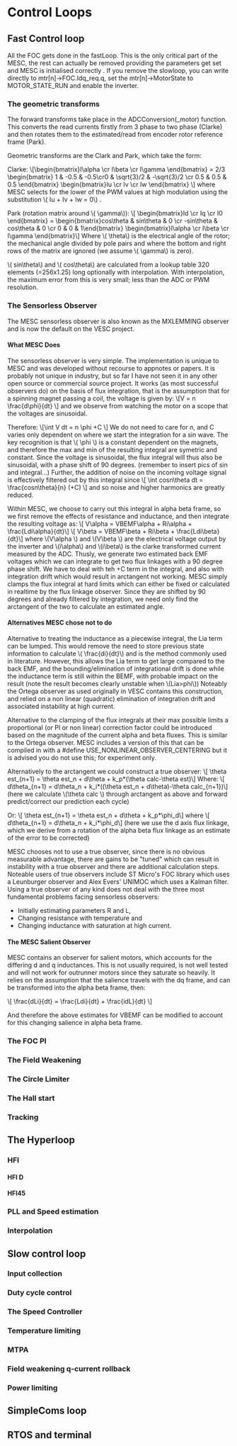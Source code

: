 # Control Loops


## Fast Control loop
All the FOC gets done in the fastLoop. This is the only critical part of the MESC, the rest can actually be removed providing the parameters get set and MESC is initialised correctly .
If you remove the slowloop, you can write directly to mtr[n]->FOC.Idq_req.q, set the mtr[n]->MotorState to MOTOR_STATE_RUN and enable the inverter.

### The geometric transforms
The forward transforms take place in the ADCConversion(_motor) function. This converts the read currents firstly from 3 phase to two phase (Clarke) and then rotates them to the estimated/read from encoder rotor reference frame (Park).

Geometric transforms are the Clark and Park, which take the form:

Clarke:
\\[\begin{bmatrix}I\alpha \cr I\beta \cr I\gamma \end{bmatrix} = 2/3 \begin{bmatrix} 1 & -0.5 & -0.5\cr0 & \sqrt{3}/2 & -\sqrt{3}/2 \cr 0.5 & 0.5 & 0.5 \end{bmatrix} \begin{bmatrix}Iu \cr Iv \cr Iw \end{bmatrix}  \\]
where MESC selects for the lower of the PWM values at high modulation using the substitution \\( Iu + Iv + Iw = 0\\) .

Park (rotation matrix around \\( \gamma\\)):
\\[ \begin{bmatrix}Id \cr Iq \cr I0 \end{bmatrix} = \begin{bmatrix}cos\theta & sin\theta & 0 \cr -sin\theta & cos\theta & 0 \cr 0 & 0 & 1\end{bmatrix} \begin{bmatrix}I\alpha \cr I\beta \cr I\gamma \end{bmatrix}\\]
Where \\( \theta\\) is the electrical angle of the rotor; the mechanical angle divided by pole pairs and where the bottom and right rows of the matrix are ignored (we assume \\( \gamma\\) is zero).

\\( sin\theta\\) and \\( cos\theta\\) are calculated from a lookup table 320 elements (=256x1.25) long optionally with interpolation. With interpolation, the maximum error from this is very small; less than the ADC or PWM resolution.

### The Sensorless Observer
The MESC sensorless observer is also known as the MXLEMMING observer and is now the default on the VESC project.
#### What MESC Does
The sensorless observer is very simple. The implementation is unique to MESC and was developed without recourse to appnotes or papers. It is probably not unique in industry, but so far I have not seen it in any other open source or commercial source project.
It works (as most successful observers do) on the basis of flux integration, that is the assumption that for a spinning magnet passing a coil, the voltage is given by:
\\[V = n \frac{d\phi}{dt} \\] 
and we observe from watching the motor on a scope that the voltages are sinusoidal.

Therefore:
\\[\int V dt = n \phi +C \\] 
We do not need to care for n, and C varies only dependent on where we start the integration for a sin wave.
The key recognition is that \\( \phi \\) is a constant dependent on the magnets, and therefore the max and min of the resulting integral are symetric and constant.
Since the voltage is sinusoidal, the flux integral will thus also be sinusoidal, with a phase shift of 90 degrees.
(remember to insert pics of sin and integral...)
Further, the addition of noise on the incoming voltage signal is effectively filtered out by this integral since 
\\[ \int cosn\theta dt = \frac{cosn\theta}{n} (+C) \\] 
and so noise and higher harmonics are greatly reduced.

Within MESC, we choose to carry out this integral in alpha beta frame, so we first remove the effects of resistance and inductance, and then integrate the resulting voltage as:
\\[ V\alpha = VBEMF\alpha + Ri\alpha + \frac{Ldi\alpha}{dt}\\]
\\[ V\beta = VBEMF\beta + Ri\beta + \frac{Ldi\beta}{dt}\\]
where \\(V\alpha \\) and \\(V\beta \\) are the electrical voltage output by the inverter and \\(i\alpha\\) and \\(i\beta\\) is the clarke transformed current measured by the ADC.
Thusly, we generate two estimated back EMF voltages which we can integrate to get two flux linkages with a 90 degree phase shift.
We have to deal with teh +C term in the integral, and also with integration drift which would result in arctangent not working. MESC simply clamps the flux integral at hard limits which can either be fixed or calculated in realtime by the flux linkage observer. 
Since they are shifted by 90 degrees and already filtered by integration, we need only find the arctangent of the two to calculate an estimated angle.

#### Alternatives MESC chose not to do
Alternative to treating the inductance as a piecewise integral, the Lia term can be lumped. This would remove the need to store previous state information to calculate \\( \frac{di}{dt}\\) and is the method commonly used in literature. 
However, this allows the Lia term to get large compared to the back EMF, and the bounding/elimination of integrational drift is done while the inductance term is still within the BEMF, with probable impact on the result (note the result becomes clearly unstable when \\(Lia>phi\\))
Noteably the Ortega observer as used originally in VESC contains this construction, and relied on a non linear (quadratic) elimination of integration drift and associated instability at high current.

Alternative to the clamping of the flux integrals at their max possible limits a proportional (or PI or non linear) correction factor could be introduced based on the magnitude of the current alpha and beta fluxes. This is similar to the Ortega observer. MESC includes a version of this that can be compiled in with a #define USE_NONLINEAR_OBSERVER_CENTERING but it is advised you do not use this; for experiment only.

Alternatively to the arctangent we could construct a true observer:
\\[ \theta est_{n+1} = \theta est_n + d\theta + k_p*(\theta calc-\theta est)\\]
Where:
\\[ d\theta_{n+1} = d\theta_n + k_i*((\theta est_n + d\theta)-\theta calc_{n+1})\\]
(here we calculate \\(\theta calc \\) through arctangent as above and forward predict/correct our prediction each cycle)

Or: 
\\[ \theta est_{n+1} = \theta est_n + d\theta + k_p*\phi_d\\]
where
\\[ d\theta_{n+1} = d\theta_n + k_i*\phi_d\\] 
(here we use the d axis flux linkage, which we derive from a rotation of the alpha beta flux linkage as an estimate of the error to be corrected)

MESC chooses not to use a true observer, since there is no obvious measurable advantage, there are gains to be "tuned" which can result in instability with a true observer and there are additional calculation steps.
Noteable users of true observers include ST Micro's FOC library which uses a Leunburger observer and Alex Evers' UNIMOC which uses a Kalman filter.
Using a true observer of any kind does not deal with the three most fundamental problems facing sensorless observers: 
* Initially estimating parameters R and L, 
* Changing resistance with temperature and 
* Changing inductance with saturation at high current.

#### The MESC Salient Observer
MESC contains an observer for salient motors, which accounts for the differing d and q inductances. This is not usually required, is not well tested and will not work for outrunner motors since they saturate so heavily.
It relies on the assumption that the salience travels with the dq frame, and can be transformed into the alpha beta frame, then:

\\[ \frac{dLi}{dt} = \frac{Ldi}{dt} + \frac{idL}{dt} \\]

And therefore the above estimates for VBEMF can be modified to account for this changing salience in alpha beta frame.

### The FOC PI

### The Field Weakening

### The Circle Limiter

### The Hall start

### Tracking


## The Hyperloop

### HFI

#### HFI D

#### HFI45

### PLL and Speed estimation

### Interpolation


## Slow control loop

### Input collection

### Duty cycle control

### The Speed Controller

### Temperature limiting

### MTPA

### Field weakening q-current rollback

### Power limiting





## SimpleComs loop

## RTOS and terminal


